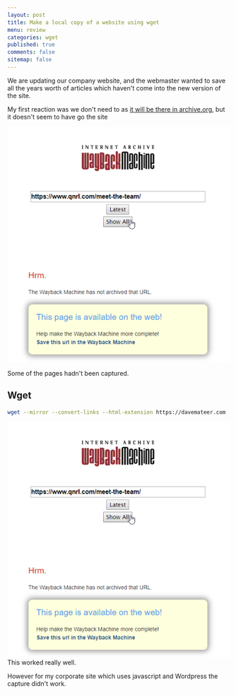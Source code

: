```yaml
---
layout: post
title: Make a local copy of a website using wget
menu: review
categories: wget 
published: true 
comments: false
sitemap: false
---
```

We are updating our company website, and the webmaster wanted to save all the years worth of articles which haven't come into the new version of the site. 

My first reaction was we don't need to as [it will be there in archive.org](https://archive.org/web/), but it doesn't seem to have go the site

![ps](/assets/2019-02-28/1.png)  

Some of the pages hadn't been captured.

## Wget
```bash
wget --mirror --convert-links --html-extension https://davemateer.com
```

![ps](/assets/2019-02-28/1.png)  
This worked really well.  

However for my corporate site which uses javascript and Wordpress the capture didn't work.
